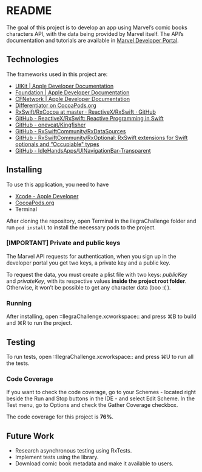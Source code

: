# README
The goal of this project is to develop an app using Marvel’s comic books characters API, with the data being provided by Marvel itself. The API’s documentation and tutorials are available in [Marvel Developer Portal](http://developer.marvel.com).


## Technologies
The frameworks used in this project are:
* [UIKit | Apple Developer Documentation](https://developer.apple.com/documentation/uikit)
* [Foundation | Apple Developer Documentation](https://developer.apple.com/documentation/foundation)
* [CFNetwork | Apple Developer Documentation](https://developer.apple.com/documentation/cfnetwork)
* [Differentiator on CocoaPods.org](https://cocoapods.org/pods/Differentiator)
* [RxSwift/RxCocoa at master · ReactiveX/RxSwift · GitHub](https://github.com/ReactiveX/RxSwift/tree/master/RxCocoa)
* [GitHub - ReactiveX/RxSwift: Reactive Programming in Swift](https://github.com/ReactiveX/RxSwift)
* [GitHub - onevcat/Kingfisher](https://github.com/onevcat/Kingfisher)
* [GitHub - RxSwiftCommunity/RxDataSources](https://github.com/RxSwiftCommunity/RxDataSources)
* [GitHub - RxSwiftCommunity/RxOptional: RxSwift extensions for Swift optionals and “Occupiable" types](https://github.com/RxSwiftCommunity/RxOptional)
* [GitHub - IdleHandsApps/UINavigationBar-Transparent](https://github.com/IdleHandsApps/UINavigationBar-Transparent)

## Installing
To use this application, you need to have
* [Xcode - Apple Developer](https://developer.apple.com/xcode/)
* [CocoaPods.org](https://cocoapods.org)
* Terminal

After cloning the repository, open Terminal in the ilegraChallenge folder and run `pod install` to install the necessary pods to the project.

### [IMPORTANT] Private and public keys
The Marvel API requests for authentication, when you sign up in the developer portal you get two keys, a private key and a public key.

To request the data, you must create a plist file with two keys: _publicKey_ and _privateKey_, with its respective values **inside the project root folder**. Otherwise, it won’t be possible to get any character data (boo :( ).

### Running
After installing, open ::IlegraChallenge.xcworkspace:: and press ⌘B to build and ⌘R to run the project.


## Testing 
To run tests, open  ::IlegraChallenge.xcworkspace:: and press ⌘U to run all the tests.

### Code Coverage
If you want to check the code coverage, go to your Schemes - located right beside the Run and Stop buttons in the IDE - and select Edit Scheme. In the Test menu, go to Options and check the Gather Coverage checkbox.

The code coverage for this project is **76%**. 

##  Future Work
* Research asynchronous testing using RxTests.
* Implement tests using the library.
* Download comic book metadata and make it available to users.


